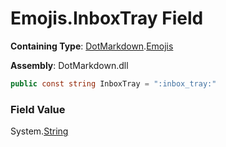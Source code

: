 # Emojis\.InboxTray Field

**Containing Type**: [DotMarkdown](../../README.md)\.[Emojis](../README.md)

**Assembly**: DotMarkdown\.dll

```csharp
public const string InboxTray = ":inbox_tray:"
```

### Field Value

System\.[String](https://docs.microsoft.com/en-us/dotnet/api/system.string)